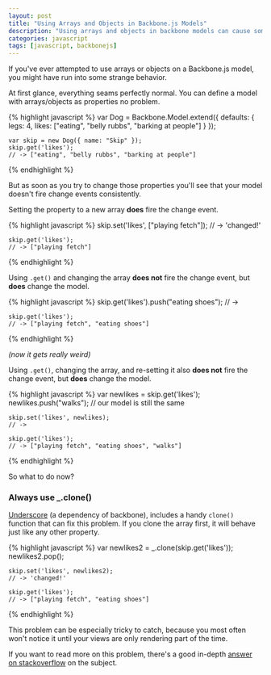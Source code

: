 ```yaml
---
layout: post
title: "Using Arrays and Objects in Backbone.js Models"
description: "Using arrays and objects in backbone models can cause some tricky behavior with how the model fires change events. Here's how to fix it."
categories: javascript
tags: [javascript, backbonejs]
---
```


If you've ever attempted to use arrays or objects on a Backbone.js model, you might have run into some strange behavior.

At first glance, everything seams perfectly normal. You can define a model with arrays/objects as properties no problem.

{% highlight javascript %}
    var Dog = Backbone.Model.extend({
        defaults: {
            legs: 4,
            likes: ["eating", "belly rubbs", "barking at people"]
        }
    });

    var skip = new Dog({ name: "Skip" });
    skip.get('likes');
    // -> ["eating", "belly rubbs", "barking at people"]
{% endhighlight %}
	
But as soon as you try to change those properties you'll see that your model doesn't fire change events consistently.

Setting the property to a new array __does__ fire the change event.

{% highlight javascript %}
    skip.set('likes', ["playing fetch"]);
    // -> 'changed!'

    skip.get('likes');
    // -> ["playing fetch"]
{% endhighlight %}

Using `.get()` and changing the array __does not__ fire the change event, but __does__ change the model.

{% highlight javascript %}
    skip.get('likes').push("eating shoes");
    // ->

    skip.get('likes');
    // -> ["playing fetch", "eating shoes"]
{% endhighlight %}

_(now it gets really weird)_

Using `.get()`, changing the array, and re-setting it also __does not__ fire the change event, but __does__ change the model.

{% highlight javascript %}
    var newlikes = skip.get('likes');
    newlikes.push("walks");
    // our model is still the same

    skip.set('likes', newlikes);
    // ->

    skip.get('likes');
    // -> ["playing fetch", "eating shoes", "walks"]
{% endhighlight %}

So what to do now?

### Always use _.clone()

[Underscore](http://underscorejs.org/ "underscorejs.org") (a dependency of backbone), includes a handy `clone()` function that can fix this problem. If you clone the array first, it will behave just like any other property.

{% highlight javascript %}
    var newlikes2 = _.clone(skip.get('likes'));
    newlikes2.pop();

    skip.set('likes', newlikes2);
    // -> 'changed!'

    skip.get('likes');
    // -> ["playing fetch", "eating shoes"]
{% endhighlight %}
	
This problem can be especially tricky to catch, because you most often won't notice it until your views are only rendering part of the time.

If you want to read more on this problem, there's a good in-depth [answer on stackoverflow](http://stackoverflow.com/questions/11661380/does-backbone-models-this-get-copy-an-entire-array-or-point-to-the-same-array "stackoverflow.com/questions/11661380") on the subject.
